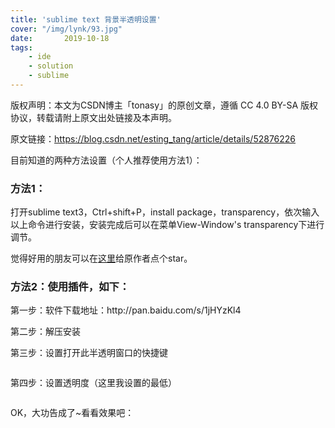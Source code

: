 ```yaml
---
title: 'sublime text 背景半透明设置'
cover: "/img/lynk/93.jpg"
date:       2019-10-18
tags:
	- ide
	- solution
	- sublime
---
```



版权声明：本文为CSDN博主「tonasy」的原创文章，遵循 CC 4.0 BY-SA 版权协议，转载请附上原文出处链接及本声明。

原文链接：https://blog.csdn.net/esting_tang/article/details/52876226

<div class="htmledit_views" id="content_views">
                                            <p>目前知道的两种方法设置（个人推荐使用方法1）：</p>

<h3>方法1：</h3>

<p>打开sublime text3，Ctrl+shift+P，install package，transparency，依次输入以上命令进行安装，安装完成后可以在菜单View-Window's transparency下进行调节。</p>

<p>觉得好用的朋友可以在<a href="https://github.com/vhanla/SublimeTextTrans" rel="nofollow" data-token="31baa5c269a03297b6d8ab40099432e7">这里</a>给原作者点个star。</p>

<h3>方法2：使用插件，如下：</h3>

<p>第一步：软件下载地址：http://pan.baidu.com/s/1jHYzKl4</p>

<p>第二步：解压安装</p>

<p>第三步：设置打开此半透明窗口的快捷键</p>

<p><img alt="" class="has" src="https://img-blog.csdn.net/20161020200214175"></p>

<p>第四步：设置透明度（这里我设置的最低）</p>

<p><img alt="" class="has" src="https://img-blog.csdn.net/20161020200253335"></p>

<p>OK，大功告成了~看看效果吧：</p>

<p><img alt="" class="has" src="https://img-blog.csdn.net/20161020200357192"></p>

<p>&nbsp;</p>                                    </div>